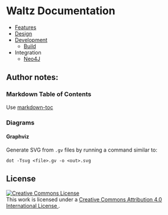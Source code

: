 # Waltz Documentation

- [Features](features/README.md)
- [Design](design)
- [Development](development)
  - [Build](development/build)
- Integration
  - [Neo4J](integration/neo4j)


## Author notes:

### Markdown Table of Contents
Use [markdown-toc](https://github.com/jonschlinkert/markdown-toc)


### Diagrams

#### Graphviz
Generate SVG from `.gv` files by running a command similar to:

```
dot -Tsvg <file>.gv -o <out>.svg
```


## License 

<a rel="license" href="http://creativecommons.org/licenses/by/4.0/">
    <img alt="Creative Commons License" style="border-width:0" src="https://i.creativecommons.org/l/by/4.0/88x31.png" />
</a>
<br/>
This work is licensed under a 
<a rel="license" href="http://creativecommons.org/licenses/by/4.0/">
    Creative Commons Attribution 4.0 International License
</a>.
